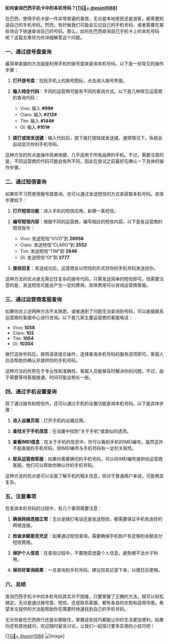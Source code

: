 **如何查询巴西手机卡中的本机号码？[[TG💪+ @esim1088](https://t.me/s/esim1088)]**

在巴西，使用手机卡是一件非常普遍的事情，无论是本地居民还是游客，都需要知道自己的手机号码。然而，有时候我们可能会忘记自己的手机号码，或者需要在某些场合下快速查询自己的号码。那么，如何在巴西查询自己手机卡上的本机号码呢？这篇文章将为你详细解答这个问题。

### 一、通过拨号盘查询

最简单直接的方法就是利用手机的拨号盘来查询本机号码。以下是一些常见的操作步骤：

1. **打开拨号盘**：找到手机上的拨号图标，点击进入拨号界面。
   
2. **输入特定代码**：不同的运营商可能有不同的查询方式。以下是几种常见运营商的查询代码：
   - Vivo: 输入 **#99#**
   - Claro: 输入 **#212#**
   - Tim: 输入 **#144#**
   - Oi: 输入 **#101#**

3. **拨打或按发送键**：输入代码后，按下拨打按钮或发送键。通常情况下，系统会自动显示你的手机号码。

这种方法的优点是操作简单快捷，几乎适用于所有品牌的手机。不过，需要注意的是，不同运营商的代码可能会有所不同，因此在尝试之前最好先确认一下具体的操作步骤。

### 二、通过短信查询

如果你不习惯使用拨号盘查询，也可以通过发送短信的方式来获取本机号码。具体步骤如下：

1. **打开短信功能**：进入手机的短信应用，新建一条短信。

2. **编写短信内容**：根据不同的运营商，编写相应的短信内容。以下是各运营商的短信指令：
   - Vivo: 发送短信“VIVO”到 **28958**
   - Claro: 发送短信“CLARO”到 **2552**
   - Tim: 发送短信“TIM”到 **2846**
   - Oi: 发送短信“OI”到 **2777**

3. **接收回复**：发送成功后，运营商会以短信的形式将你的手机号码发送给你。

这种方法的优点是无需记住复杂的拨号代码，只需发送简单的短信即可。但需要注意的是，发送短信可能会产生一定的费用，具体费用可以咨询运营商客服。

### 三、通过运营商客服查询

如果你对上述两种方法不太熟悉，或者遇到了问题无法查询到号码，可以直接联系运营商的客服中心进行咨询。以下是几家主要运营商的客服电话：

- Vivo: **1058**
- Claro: **102**
- Tim: **1054**
- Oi: **10304**

拨打这些号码后，按照语音提示操作，选择查询本机号码的服务选项即可。客服人员会帮助你确认并提供你的手机号码。

这种方法的优势在于专业性和准确性，客服人员能够及时解决你的问题。不过，由于需要等待客服接通，时间可能会稍长一些。

### 四、通过手机设置查询

除了通过拨号和短信外，还可以通过手机的设置功能查询本机号码。以下是具体步骤：

1. **进入设置页面**：打开手机的设置应用。

2. **查找关于手机信息**：在设置中找到“关于手机”或类似的选项。

3. **查看IMEI信息**：在关于手机的信息中，你可以看到手机的IMEI编号。虽然这并不是直接的手机号码，但IMEI编号与手机号码有一定的关联性。

4. **联系运营商客服**：如果你需要确切的手机号码，可以将IMEI编号提供给运营商客服，他们可以帮助你确认你的手机号码。

这种方法的优点是可以全面了解手机的相关信息，但对于普通用户来说，可能稍显复杂。

### 五、注意事项

在查询本机号码的过程中，有几个事项需要注意：

1. **确保网络连接正常**：无论是拨打电话还是发送短信，都需要保证手机有良好的网络连接。

2. **检查余额是否充足**：如果通过短信查询，需要确保手机账户有足够的余额支付短信费用。

3. **保护个人信息**：在查询过程中，不要随意透露个人信息，避免被不法分子利用。

4. **保存好查询结果**：一旦查询到手机号码，建议将其记录下来，以便日后使用。

### 六、总结

查询巴西手机卡中的本机号码其实并不困难，只要掌握了正确的方法，就可以轻松搞定。无论是通过拨号盘、短信，还是联系客服，都有各自的优势和适用场景。希望本文提供的方法能帮助你在需要时快速找到自己的手机号码。

无论你是在巴西旅行还是长期居住，掌握这些技巧都能让你的生活更加便利。如果你还有其他疑问，欢迎随时留言讨论，让我们一起探讨更多实用的小技巧吧！

[[TG💪+ @esim1088](https://t.me/s/esim1088) ![Image](https://i.postimg.cc/4NQfJmqS/Snipaste-2025-05-13-00-14-12.png)]